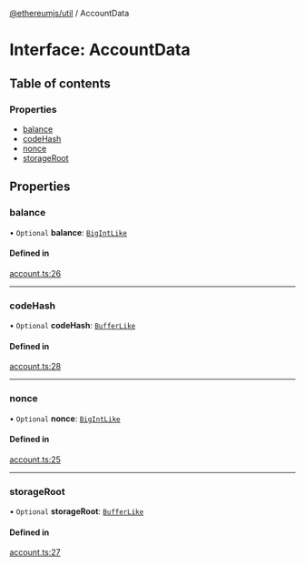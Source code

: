 [@ethereumjs/util](../README.md) / AccountData

# Interface: AccountData

## Table of contents

### Properties

- [balance](AccountData.md#balance)
- [codeHash](AccountData.md#codehash)
- [nonce](AccountData.md#nonce)
- [storageRoot](AccountData.md#storageroot)

## Properties

### balance

• `Optional` **balance**: [`BigIntLike`](../README.md#bigintlike)

#### Defined in

[account.ts:26](https://github.com/ethereumjs/ethereumjs-monorepo/blob/master/packages/util/src/account.ts#L26)

___

### codeHash

• `Optional` **codeHash**: [`BufferLike`](../README.md#bufferlike)

#### Defined in

[account.ts:28](https://github.com/ethereumjs/ethereumjs-monorepo/blob/master/packages/util/src/account.ts#L28)

___

### nonce

• `Optional` **nonce**: [`BigIntLike`](../README.md#bigintlike)

#### Defined in

[account.ts:25](https://github.com/ethereumjs/ethereumjs-monorepo/blob/master/packages/util/src/account.ts#L25)

___

### storageRoot

• `Optional` **storageRoot**: [`BufferLike`](../README.md#bufferlike)

#### Defined in

[account.ts:27](https://github.com/ethereumjs/ethereumjs-monorepo/blob/master/packages/util/src/account.ts#L27)
